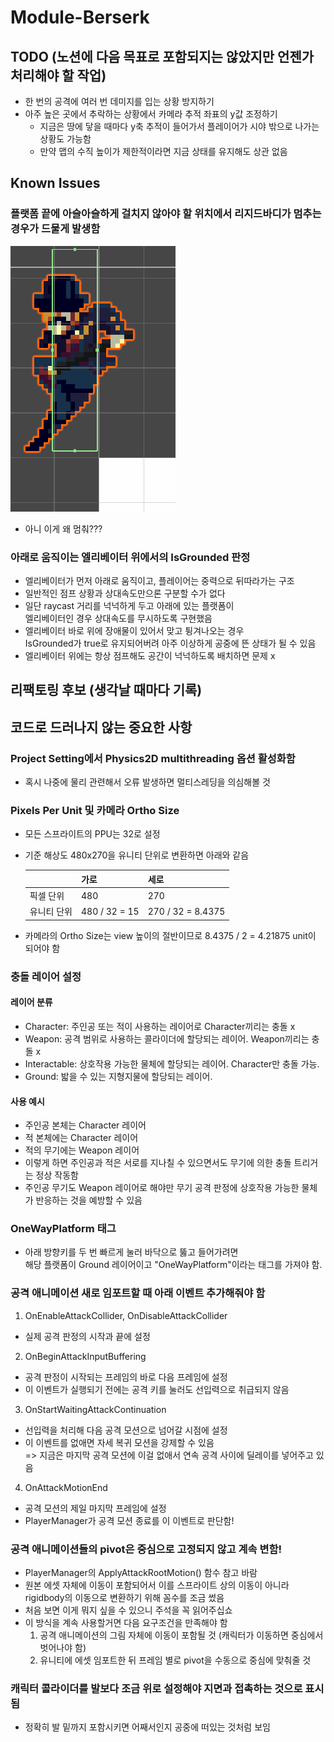 # Module-Berserk

## TODO (노션에 다음 목표로 포함되지는 않았지만 언젠가 처리해야 할 작업)
- 한 번의 공격에 여러 번 데미지를 입는 상황 방지하기
- 아주 높은 곳에서 추락하는 상황에서 카메라 추적 좌표의 y값 조정하기
  - 지금은 땅에 닿을 때마다 y축 추적이 들어가서 플레이어가 시야 밖으로 나가는 상황도 가능함
  - 만약 맵의 수직 높이가 제한적이라면 지금 상태를 유지해도 상관 없음


## Known Issues
### 플랫폼 끝에 아슬아슬하게 걸치지 않아야 할 위치에서 리지드바디가 멈추는 경우가 드물게 발생함
![이상한 리지드바디](img/weirdrb.png)
- 아니 이게 왜 멈춰???
### 아래로 움직이는 엘리베이터 위에서의 IsGrounded 판정
- 엘리베이터가 먼저 아래로 움직이고, 플레이어는 중력으로 뒤따라가는 구조
- 일반적인 점프 상황과 상대속도만으론 구분할 수가 없다
- 일단 raycast 거리를 넉넉하게 두고 아래에 있는 플랫폼이  
엘리베이터인 경우 상대속도를 무시하도록 구현했음
- 엘리베이터 바로 위에 장애물이 있어서 맞고 튕겨나오는 경우  
IsGrounded가 true로 유지되어버려 아주 이상하게 공중에 뜬 상태가 될 수 있음
- 엘리베이터 위에는 항상 점프해도 공간이 넉넉하도록 배치하면 문제 x

## 리팩토링 후보 (생각날 때마다 기록)


## 코드로 드러나지 않는 중요한 사항
### Project Setting에서 Physics2D multithreading 옵션 활성화함
- 혹시 나중에 물리 관련해서 오류 발생하면 멀티스레딩을 의심해볼 것

### Pixels Per Unit 및 카메라 Ortho Size
- 모든 스프라이트의 PPU는 32로 설정
- 기준 해상도 480x270을 유니티 단위로 변환하면 아래와 같음

  ||가로|세로|
  |-|-|-|
  |픽셀 단위|480|270|
  |유니티 단위|480 / 32 = 15|270 / 32 = 8.4375|
- 카메라의 Ortho Size는 view 높이의 절반이므로 8.4375 / 2 = 4.21875 unit이 되어야 함

### 충돌 레이어 설정
#### 레이어 분류
- Character: 주인공 또는 적이 사용하는 레이어로 Character끼리는 충돌 x
- Weapon: 공격 범위로 사용하는 콜라이더에 할당되는 레이어. Weapon끼리는 충돌 x
- Interactable: 상호작용 가능한 물체에 할당되는 레이어. Character만 충돌 가능.
- Ground: 밟을 수 있는 지형지물에 할당되는 레이어.
#### 사용 예시
- 주인공 본체는 Character 레이어
- 적 본체에는 Character 레이어
- 적의 무기에는 Weapon 레이어
- 이렇게 하면 주인공과 적은 서로를 지나칠 수 있으면서도 무기에 의한 충돌 트리거는 정상 작동함
- 주인공 무기도 Weapon 레이어로 해야만 무기 공격 판정에 상호작용 가능한 물체가 반응하는 것을 예방할 수 있음

### OneWayPlatform 태그
- 아래 방향키를 두 번 빠르게 눌러 바닥으로 뚫고 들어가려면  
해당 플랫폼이 Ground 레이어이고 "OneWayPlatform"이라는 태그를 가져야 함.

### 공격 애니메이션 새로 임포트할 때 아래 이벤트 추가해줘야 함
1. OnEnableAttackCollider, OnDisableAttackCollider
  - 실제 공격 판정의 시작과 끝에 설정
2. OnBeginAttackInputBuffering
  - 공격 판정이 시작되는 프레임의 바로 다음 프레임에 설정
  - 이 이벤트가 실행되기 전에는 공격 키를 눌러도 선입력으로 취급되지 않음
3. OnStartWaitingAttackContinuation
  - 선입력을 처리해 다음 공격 모션으로 넘어갈 시점에 설정
  - 이 이벤트를 없애면 자세 복귀 모션을 강제할 수 있음  
    => 지금은 마지막 공격 모션에 이걸 없애서 연속 공격 사이에 딜레이를 넣어주고 있음
4. OnAttackMotionEnd
  - 공격 모션의 제일 마지막 프레임에 설정
  - PlayerManager가 공격 모션 종료를 이 이벤트로 판단함!
  
### 공격 애니메이션들의 pivot은 중심으로 고정되지 않고 계속 변함!
- PlayerManager의 ApplyAttackRootMotion() 함수 참고 바람
- 원본 에셋 자체에 이동이 포함되어서 이를 스프라이트 상의 이동이 아니라  
rigidbody의 이동으로 변환하기 위해 꼼수를 조금 썼음
- 처음 보면 이게 뭐지 싶을 수 있으니 주석을 꼭 읽어주십쇼
- 이 방식을 계속 사용할거면 다음 요구조건을 만족해야 함
  1. 공격 애니메이션의 그림 자체에 이동이 포함될 것 (캐릭터가 이동하면 중심에서 벗어나야 함)
  2. 유니티에 에셋 임포트한 뒤 프레임 별로 pivot을 수동으로 중심에 맞춰줄 것

### 캐릭터 콜라이더를 발보다 조금 위로 설정해야 지면과 접촉하는 것으로 표시됨
- 정확히 발 밑까지 포함시키면 어째서인지 공중에 떠있는 것처럼 보임